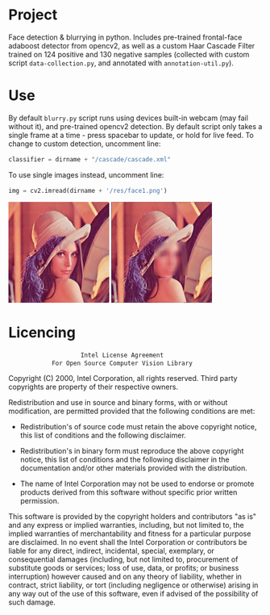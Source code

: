 # Project

Face detection & blurrying in python.
Includes pre-trained frontal-face adaboost detector from opencv2, as well as a custom Haar Cascade Filter trained on 124 positive and 130 negative samples (collected with custom script `data-collection.py`, and annotated with `annotation-util.py`). 

# Use
By default `blurry.py` script runs using devices built-in webcam (may fail without it), and pre-trained opencv2 detection.
By default script only takes a single frame at a time - press spacebar to update, or hold for live feed.
To change to custom detection, uncomment line:
```python
classifier = dirname + "/cascade/cascade.xml"
```
To use single images instead, uncomment line:
```python
img = cv2.imread(dirname + '/res/face1.png')
```

<img src="res/face1.png" width="200"> <img src="res/face1-blurred.png" width="200">


# Licencing


                        Intel License Agreement
                For Open Source Computer Vision Library

 Copyright (C) 2000, Intel Corporation, all rights reserved.
 Third party copyrights are property of their respective owners.

 Redistribution and use in source and binary forms, with or without modification,
 are permitted provided that the following conditions are met:

   * Redistribution's of source code must retain the above copyright notice,
     this list of conditions and the following disclaimer.

   * Redistribution's in binary form must reproduce the above copyright notice,
     this list of conditions and the following disclaimer in the documentation
     and/or other materials provided with the distribution.

   * The name of Intel Corporation may not be used to endorse or promote products
     derived from this software without specific prior written permission.

 This software is provided by the copyright holders and contributors "as is" and
 any express or implied warranties, including, but not limited to, the implied
 warranties of merchantability and fitness for a particular purpose are disclaimed.
 In no event shall the Intel Corporation or contributors be liable for any direct,
 indirect, incidental, special, exemplary, or consequential damages
 (including, but not limited to, procurement of substitute goods or services;
 loss of use, data, or profits; or business interruption) however caused
 and on any theory of liability, whether in contract, strict liability,
 or tort (including negligence or otherwise) arising in any way out of
 the use of this software, even if advised of the possibility of such damage.